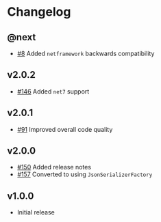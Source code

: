# Changelog

## @next

- [#8](https://github.com/Marvin-Brouwer/FluentSerializer/issues/8) Added `netframework` backwards compatibility

## v2.0.2

- [#146](https://github.com/Marvin-Brouwer/FluentSerializer/issues/146) Added `net7` support

## v2.0.1

- [#91](https://github.com/Marvin-Brouwer/FluentSerializer/issues/91) Improved overall code quality

## v2.0.0

- [#150](https://github.com/Marvin-Brouwer/FluentSerializer/issues/150) Added release notes
- [#157](https://github.com/Marvin-Brouwer/FluentSerializer/issues/157) Converted to using `JsonSerializerFactory`

## v1.0.0

- Initial release
